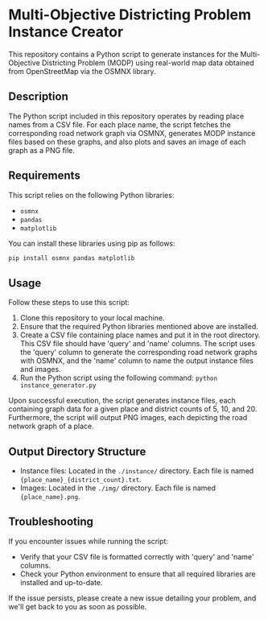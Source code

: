 # Multi-Objective Districting Problem Instance Creator

This repository contains a Python script to generate instances for the Multi-Objective Districting Problem (MODP) using real-world map data obtained from OpenStreetMap via the OSMNX library.

## Description

The Python script included in this repository operates by reading place names from a CSV file. For each place name, the script fetches the corresponding road network graph via OSMNX, generates MODP instance files based on these graphs, and also plots and saves an image of each graph as a PNG file.

## Requirements

This script relies on the following Python libraries:

- `osmnx`
- `pandas`
- `matplotlib`

You can install these libraries using pip as follows:

```bash
pip install osmnx pandas matplotlib
```

## Usage
Follow these steps to use this script:
1. Clone this repository to your local machine.
2. Ensure that the required Python libraries mentioned above are installed.
3. Create a CSV file containing place names and put it in the root directory. This CSV file should have 'query' and 'name' columns. The script uses the 'query' column to generate the corresponding road network graphs with OSMNX, and the 'name' column to name the output instance files and images.
4. Run the Python script using the following command: `python instance_generator.py`

Upon successful execution, the script generates instance files, each containing graph data for a given place and district counts of 5, 10, and 20. Furthermore, the script will output PNG images, each depicting the road network graph of a place.

## Output Directory Structure
- Instance files: Located in the `./instance/` directory. Each file is named `{place_name}_{district_count}.txt`.
- Images: Located in the `./img/` directory. Each file is named `{place_name}.png`.

## Troubleshooting

If you encounter issues while running the script:
- Verify that your CSV file is formatted correctly with 'query' and 'name' columns.
- Check your Python environment to ensure that all required libraries are installed and up-to-date.

If the issue persists, please create a new issue detailing your problem, and we'll get back to you as soon as possible.
